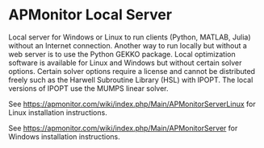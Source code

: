 # APMonitor Local Server
Local server for Windows or Linux to run clients (Python, MATLAB, Julia) without an Internet connection. Another way to run locally but without a web server is to use the Python GEKKO package. Local optimization software is available for Linux and Windows but without certain solver options. Certain solver options require a license and cannot be distributed freely such as the Harwell Subroutine Library (HSL) with IPOPT. The local versions of IPOPT use the MUMPS linear solver.

See https://apmonitor.com/wiki/index.php/Main/APMonitorServerLinux for Linux installation instructions.

See https://apmonitor.com/wiki/index.php/Main/APMonitorServer for Windows installation instructions.

